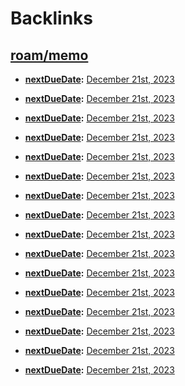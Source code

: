 
# Backlinks
## [roam/memo](<roam/memo.md>)
- **[nextDueDate](<nextDueDate.md>):** [December 21st, 2023](<December 21st, 2023.md>)

- **[nextDueDate](<nextDueDate.md>):** [December 21st, 2023](<December 21st, 2023.md>)

- **[nextDueDate](<nextDueDate.md>):** [December 21st, 2023](<December 21st, 2023.md>)

- **[nextDueDate](<nextDueDate.md>):** [December 21st, 2023](<December 21st, 2023.md>)

- **[nextDueDate](<nextDueDate.md>):** [December 21st, 2023](<December 21st, 2023.md>)

- **[nextDueDate](<nextDueDate.md>):** [December 21st, 2023](<December 21st, 2023.md>)

- **[nextDueDate](<nextDueDate.md>):** [December 21st, 2023](<December 21st, 2023.md>)

- **[nextDueDate](<nextDueDate.md>):** [December 21st, 2023](<December 21st, 2023.md>)

- **[nextDueDate](<nextDueDate.md>):** [December 21st, 2023](<December 21st, 2023.md>)

- **[nextDueDate](<nextDueDate.md>):** [December 21st, 2023](<December 21st, 2023.md>)

- **[nextDueDate](<nextDueDate.md>):** [December 21st, 2023](<December 21st, 2023.md>)

- **[nextDueDate](<nextDueDate.md>):** [December 21st, 2023](<December 21st, 2023.md>)

- **[nextDueDate](<nextDueDate.md>):** [December 21st, 2023](<December 21st, 2023.md>)

- **[nextDueDate](<nextDueDate.md>):** [December 21st, 2023](<December 21st, 2023.md>)

- **[nextDueDate](<nextDueDate.md>):** [December 21st, 2023](<December 21st, 2023.md>)

- **[nextDueDate](<nextDueDate.md>):** [December 21st, 2023](<December 21st, 2023.md>)

